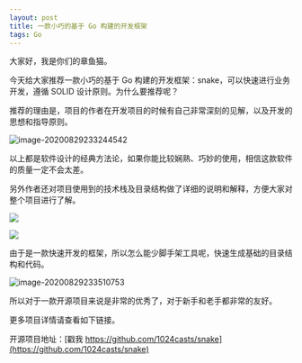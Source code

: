 ```yaml
---
layout: post
title: 一款小巧的基于 Go 构建的开发框架
tags: Go
---
```


大家好，我是你们的章鱼猫。

今天给大家推荐一款小巧的基于 Go 构建的开发框架：snake，可以快速进行业务开发，遵循 SOLID 设计原则。为什么要推荐呢？

推荐的理由是，项目的作者在开发项目的时候有自己非常深刻的见解，以及开发的思想和指导原则。

![image-20200829233244542](https://raw.githubusercontent.com/ZhuPeng/pic/master/images/compress_image-20200829233244542.png)

以上都是软件设计的经典方法论，如果你能比较娴熟、巧妙的使用，相信这款软件的质量一定不会太差。

另外作者还对项目使用到的技术栈及目录结构做了详细的说明和解释，方便大家对整个项目进行了解。

![](https://raw.githubusercontent.com/ZhuPeng/pic/master/images/compress_image-20200829233434250.png)

![](https://raw.githubusercontent.com/ZhuPeng/pic/master/images/compress_image-20200829233425069.png)

由于是一款快速开发的框架，所以怎么能少脚手架工具呢，快速生成基础的目录结构和代码。

![image-20200829233510753](https://raw.githubusercontent.com/ZhuPeng/pic/master/images/compress_image-20200829233510753.png)

所以对于一款开源项目来说是非常的优秀了，对于新手和老手都非常的友好。

更多项目详情请查看如下链接。

开源项目地址：[戳我 https://github.com/1024casts/snake](https://github.com/1024casts/snake)
